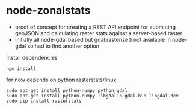 # node-zonalstats

* proof of concept for creating a REST API endpoint for submitting geoJSON and calculating raster stats against a server-based raster
* initially all node-gdal based but gdal.rasterize() not available in node-gdal so had to find another option

install dependencies
```
npm install
```


for now depends on python rasterstats/linux

```
sudo apt-get install python-numpy python-gdal
sudo apt-get install python-numpy libgdal1h gdal-bin libgdal-dev
sudo pip install rasterstats
```
